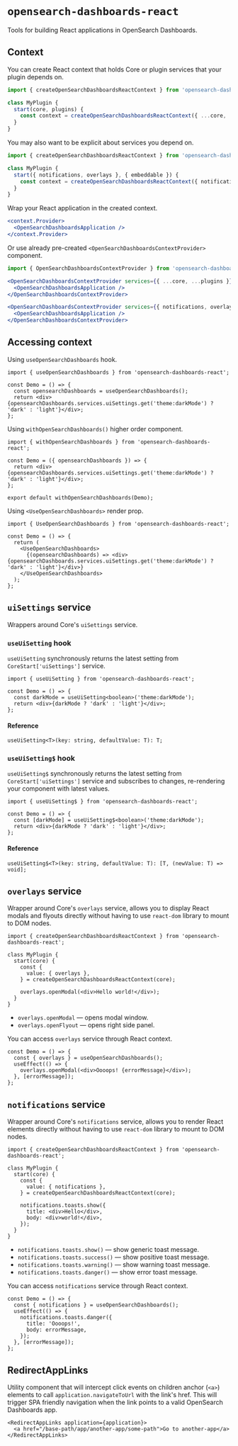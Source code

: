 # `opensearch-dashboards-react`

Tools for building React applications in OpenSearch Dashboards.

## Context

You can create React context that holds Core or plugin services that your plugin depends on.

```ts
import { createOpenSearchDashboardsReactContext } from 'opensearch-dashboards-react';

class MyPlugin {
  start(core, plugins) {
    const context = createOpenSearchDashboardsReactContext({ ...core, ...plugins });
  }
}
```

You may also want to be explicit about services you depend on.

```ts
import { createOpenSearchDashboardsReactContext } from 'opensearch-dashboards-react';

class MyPlugin {
  start({ notifications, overlays }, { embeddable }) {
    const context = createOpenSearchDashboardsReactContext({ notifications, overlays, embeddable });
  }
}
```

Wrap your React application in the created context.

```jsx
<context.Provider>
  <OpenSearchDashboardsApplication />
</context.Provider>
```

Or use already pre-created `<OpenSearchDashboardsContextProvider>` component.

```jsx
import { OpenSearchDashboardsContextProvider } from 'opensearch-dashboards-react';

<OpenSearchDashboardsContextProvider services={{ ...core, ...plugins }}>
  <OpenSearchDashboardsApplication />
</OpenSearchDashboardsContextProvider>

<OpenSearchDashboardsContextProvider services={{ notifications, overlays, embeddable }}>
  <OpenSearchDashboardsApplication />
</OpenSearchDashboardsContextProvider>
```

## Accessing context

Using `useOpenSearchDashboards` hook.

```tsx
import { useOpenSearchDashboards } from 'opensearch-dashboards-react';

const Demo = () => {
  const opensearchDashboards = useOpenSearchDashboards();
  return <div>{opensearchDashboards.services.uiSettings.get('theme:darkMode') ? 'dark' : 'light'}</div>;
};
```

Using `withOpenSearchDashboards()` higher order component.

```tsx
import { withOpenSearchDashboards } from 'opensearch-dashboards-react';

const Demo = ({ opensearchDashboards }) => {
  return <div>{opensearchDashboards.services.uiSettings.get('theme:darkMode') ? 'dark' : 'light'}</div>;
};

export default withOpenSearchDashboards(Demo);
```

Using `<UseOpenSearchDashboards>` render prop.

```tsx
import { UseOpenSearchDashboards } from 'opensearch-dashboards-react';

const Demo = () => {
  return (
    <UseOpenSearchDashboards>
      {(opensearchDashboards) => <div>{opensearchDashboards.services.uiSettings.get('theme:darkMode') ? 'dark' : 'light'}</div>}
    </UseOpenSearchDashboards>
  );
};
```

## `uiSettings` service

Wrappers around Core's `uiSettings` service.

### `useUiSetting` hook

`useUiSetting` synchronously returns the latest setting from `CoreStart['uiSettings']` service.

```tsx
import { useUiSetting } from 'opensearch-dashboards-react';

const Demo = () => {
  const darkMode = useUiSetting<boolean>('theme:darkMode');
  return <div>{darkMode ? 'dark' : 'light'}</div>;
};
```

#### Reference

```tsx
useUiSetting<T>(key: string, defaultValue: T): T;
```

### `useUiSetting$` hook

`useUiSetting$` synchronously returns the latest setting from `CoreStart['uiSettings']` service and
subscribes to changes, re-rendering your component with latest values.

```tsx
import { useUiSetting$ } from 'opensearch-dashboards-react';

const Demo = () => {
  const [darkMode] = useUiSetting$<boolean>('theme:darkMode');
  return <div>{darkMode ? 'dark' : 'light'}</div>;
};
```

#### Reference

```tsx
useUiSetting$<T>(key: string, defaultValue: T): [T, (newValue: T) => void];
```

## `overlays` service

Wrapper around Core's `overlays` service, allows you to display React modals and flyouts
directly without having to use `react-dom` library to mount to DOM nodes.

```tsx
import { createOpenSearchDashboardsReactContext } from 'opensearch-dashboards-react';

class MyPlugin {
  start(core) {
    const {
      value: { overlays },
    } = createOpenSearchDashboardsReactContext(core);

    overlays.openModal(<div>Hello world!</div>);
  }
}
```

- `overlays.openModal` &mdash; opens modal window.
- `overlays.openFlyout` &mdash; opens right side panel.

You can access `overlays` service through React context.

```tsx
const Demo = () => {
  const { overlays } = useOpenSearchDashboards();
  useEffect(() => {
    overlays.openModal(<div>Oooops! {errorMessage}</div>);
  }, [errorMessage]);
};
```

## `notifications` service

Wrapper around Core's `notifications` service, allows you to render React elements
directly without having to use `react-dom` library to mount to DOM nodes.

```tsx
import { createOpenSearchDashboardsReactContext } from 'opensearch-dashboards-react';

class MyPlugin {
  start(core) {
    const {
      value: { notifications },
    } = createOpenSearchDashboardsReactContext(core);

    notifications.toasts.show({
      title: <div>Hello</div>,
      body: <div>world!</div>,
    });
  }
}
```

- `notifications.toasts.show()` &mdash; show generic toast message.
- `notifications.toasts.success()` &mdash; show positive toast message.
- `notifications.toasts.warning()` &mdash; show warning toast message.
- `notifications.toasts.danger()` &mdash; show error toast message.

You can access `notifications` service through React context.

```tsx
const Demo = () => {
  const { notifications } = useOpenSearchDashboards();
  useEffect(() => {
    notifications.toasts.danger({
      title: 'Oooops!',
      body: errorMessage,
    });
  }, [errorMessage]);
};
```

## RedirectAppLinks

Utility component that will intercept click events on children anchor (`<a>`) elements to call
`application.navigateToUrl` with the link's href. This will trigger SPA friendly navigation
when the link points to a valid OpenSearch Dashboards app.

```tsx
<RedirectAppLinks application={application}>
  <a href="/base-path/app/another-app/some-path">Go to another-app</a>
</RedirectAppLinks>
```
